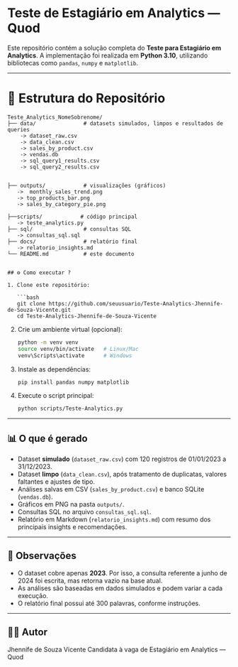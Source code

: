 # Teste de Estagiário em Analytics — Quod 

Este repositório contém a solução completa do **Teste para Estagiário em Analytics**.
A implementação foi realizada em **Python 3.10**, utilizando bibliotecas como `pandas`, `numpy` e `matplotlib`.

---

# 📂 Estrutura do Repositório

```
Teste_Analytics_NomeSobrenome/
├── data/               # datasets simulados, limpos e resultados de queries
    -> dataset_raw.csv
    -> data_clean.csv
    -> sales_by_product.csv
    -> vendas.db
    -> sql_query1_results.csv
    -> sql_query2_results.csv


├── outputs/            # visualizações (gráficos)
   ->  monthly_sales_trend.png
   -> top_products_bar.png
   -> sales_by_category_pie.png

├──scripts/            # código principal
   -> teste_analytics.py
├── sql/                # consultas SQL
   -> consultas_sql.sql
├── docs/               # relatório final
   -> relatorio_insights.md
└── README.md           # este documento


## ⚙️ Como executar ?

1. Clone este repositório:

   ```bash
   git clone https://github.com/seuusuario/Teste-Analytics-Jhennife-de-Souza-Vicente.git
   cd Teste-Analytics-Jhennife-de-Souza-Vicente
   ```

2. Crie um ambiente virtual (opcional):

   ```bash
   python -m venv venv
   source venv/bin/activate   # Linux/Mac
   venv\Scripts\activate      # Windows
   ```

3. Instale as dependências:

   ```bash
   pip install pandas numpy matplotlib
   ```

4. Execute o script principal:

   ```bash
   python scripts/Teste-Analytics.py
   ```

---

## 📊 O que é gerado

* Dataset **simulado** (`dataset_raw.csv`) com 120 registros de 01/01/2023 a 31/12/2023.
* Dataset **limpo** (`data_clean.csv`), após tratamento de duplicatas, valores faltantes e ajustes de tipo.
* Análises salvas em CSV (`sales_by_product.csv`) e banco SQLite (`vendas.db`).
* Gráficos em PNG na pasta `outputs/`.
* Consultas SQL no arquivo `consultas_sql.sql`.
* Relatório em Markdown (`relatorio_insights.md`) com resumo dos principais insights e recomendações.

---

## 📑 Observações

* O dataset cobre apenas **2023**. Por isso, a consulta referente a junho de 2024 foi escrita, mas retorna vazio na base atual.
* As análises são baseadas em dados simulados e podem variar a cada execução.
* O relatório final possui até 300 palavras, conforme instruções.

---

## 👩‍💻 Autor

Jhennife de Souza Vicente
Candidata à vaga de Estagiário em Analytics — Quod
